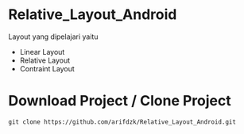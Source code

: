 # Relative_Layout_Android

Layout yang dipelajari yaitu
* Linear Layout
* Relative Layout
* Contraint Layout

# Download Project / Clone Project

``
 git clone https://github.com/arifdzk/Relative_Layout_Android.git
``
